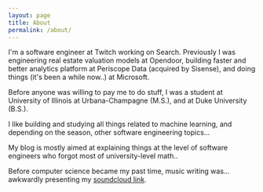 ```yaml
---
layout: page
title: About
permalink: /about/
---
```


I'm a software engineer at Twitch working on Search. Previously I was engineering real estate valuation models at Opendoor, building faster and better analytics platform at Periscope Data (acquired by Sisense), and doing things (it's been a while now..) at Microsoft.

Before anyone was willing to pay me to do stuff, I was a student at University of Illinois at Urbana-Champagne (M.S.), and at Duke University (B.S.).

I like building and studying all things related to machine learning, and depending on the season, other software engineering topics...

My blog is mostly aimed at explaining things at the level of software engineers who forgot most of university-level math..

Before computer science became my past time, music writing was... awkwardly presenting my [soundcloud link](https://soundcloud.com/sky-soyoun-lee).
